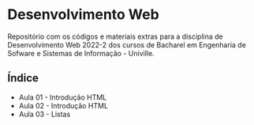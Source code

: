 # Desenvolvimento Web

Repositório com os códigos e materiais extras para a disciplina de Desenvolvimento Web 2022-2 dos cursos de Bacharel em Engenharia de Sofware e Sistemas de Informação - Univille.

## Índice

* Aula 01 - Introdução HTML
* Aula 02 - Introdução HTML
* Aula 03 - Listas
